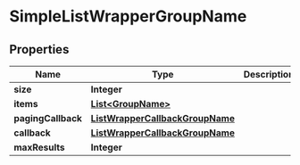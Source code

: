 # SimpleListWrapperGroupName

## Properties
Name | Type | Description | Notes
------------ | ------------- | ------------- | -------------
**size** | **Integer** |  |  [optional]
**items** | [**List&lt;GroupName&gt;**](GroupName.md) |  |  [optional]
**pagingCallback** | [**ListWrapperCallbackGroupName**](ListWrapperCallbackGroupName.md) |  |  [optional]
**callback** | [**ListWrapperCallbackGroupName**](ListWrapperCallbackGroupName.md) |  |  [optional]
**maxResults** | **Integer** |  |  [optional]
